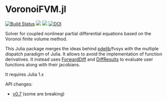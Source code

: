 VoronoiFVM.jl
===============

[![Build Status](https://img.shields.io/travis/j-fu/VoronoiFVM.jl/master.svg?label=Linux+MacOSX+Windows)](https://travis-ci.org/j-fu/VoronoiFVM.jl)
[![](https://img.shields.io/badge/docs-stable-blue.svg)](https://j-fu.github.io/VoronoiFVM.jl/stable)
[![](https://img.shields.io/badge/docs-dev-blue.svg)](https://j-fu.github.io/VoronoiFVM.jl/dev)
[![DOI](https://zenodo.org/badge/DOI/10.5281/zenodo.3529808.svg)](https://doi.org/10.5281/zenodo.3529808)


Solver for coupled nonlinear partial differential equations based on the Voronoi finite volume method.


This Julia package merges the ideas behind [pdelib](http://www.wias-berlin.de/software/pdelib/?lang=0)/fvsys with the multiple dispatch paradigm of Julia. It allows to avoid the implementation of function derivatives.  It instead uses [ForwardDiff](https://github.com/JuliaDiff/ForwardDiff.jl) and [DiffResults](https://github.com/JuliaDiff/DiffResults.jl) to evaluate user functions along with their jacobians.


It requires Julia 1.x

API changes:

- [v0.7](https://j-fu.github.io/VoronoiFVM.jl/v0.7/changes/) (some are breaking)


